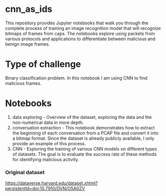# cnn_as_ids
This repository provides Jupyter notebooks that walk you through the complete process of training an image recognition model that will recognize bitmaps of frames from caps. The notebooks explore using packets from various protocols and applications to differentiate between malicious and benign image frames.

# Type of challenge
Binary classification problem.
In this notebook I am using CNN to find malicious frames.

# Notebooks
1. data exploring - Overview of the dataset, exploring the data and the non-numerical data in more depth.
2. conversation extraction - This notebook demonstrates how to extract the beginning of each conversation from a PCAP file and convert it into a bitmap format. Since the dataset is already publicly available, I only provide an example of this process.
3. CNN - Exploring the training of various CNN models on different types of datasets. The goal is to evaluate the success rate of these methods for identifying malicious activity.

### Original dataset
https://dataverse.harvard.edu/dataset.xhtml?persistentId=doi:10.7910/DVN/O5A0ZV
